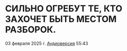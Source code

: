 # СИЛЬНО ОГРЕБУТ ТЕ, КТО ЗАХОЧЕТ БЫТЬ МЕСТОМ РАЗБОРОК.

03 февраля 2025 г. [Аудиоверсия](https://www.youtube.com/watch?v=TVpqHiVQSgE) 55:43
